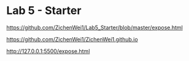 # Lab 5 - Starter

https://github.com/ZichenWei1/Lab5_Starter/blob/master/expose.html

https://github.com/ZichenWei1/ZichenWei1.github.io

http://127.0.0.1:5500/expose.html
